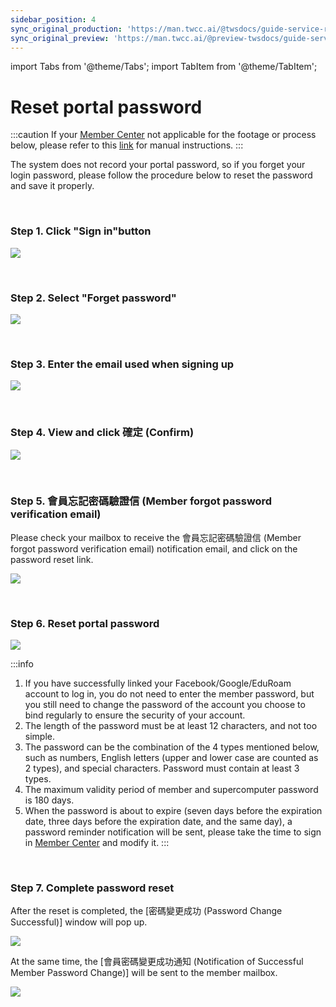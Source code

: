 ```yaml
---
sidebar_position: 4
sync_original_production: 'https://man.twcc.ai/@twsdocs/guide-service-reset-portal-pwd-en' 
sync_original_preview: 'https://man.twcc.ai/@preview-twsdocs/guide-service-reset-portal-pwd-en' 
---
```


import Tabs from '@theme/Tabs';
import TabItem from '@theme/TabItem';

# Reset portal password

:::caution
If your [<ins>Member Center<i class="fa fa-question-circle fa-question-circle-for-service" aria-hidden="true"></i></ins>](https://man.twcc.ai/@twsdocs/howto-service-access-service-zh) not applicable for the footage or process below, please refer to this <i class="fa fa-sign-out" aria-hidden="true"></i> [<ins>link</ins>](https://man.twcc.ai/@twsdocs/doc-mber-pjct-blng-main-zh/https%3A%2F%2Fman.twcc.ai%2F%40twsdocs%2Fguide-service-signup-zh) for manual instructions.
:::

The system does not record your portal password, so if you forget your login password, please follow the procedure below to reset the password and save it properly.

<br/>

### Step 1. Click "Sign in"button

![](https://cos.twcc.ai/SYS-MANUAL/uploads/upload_853120d4e493cbf9a6ceef3b484ade81.png)

<br/>

### Step 2. Select "Forget password"

![](https://cos.twcc.ai/SYS-MANUAL/uploads/upload_8730e798e1aa4e56e410a8e326b4c08c.png)

<br/>

### Step 3. Enter the email used when signing up

![](https://cos.twcc.ai/SYS-MANUAL/uploads/upload_1f1bea7dce960651722bc7fa5c1f8035.png)

<br/>

### Step 4. View and click 確定 (Confirm)

![](https://cos.twcc.ai/SYS-MANUAL/uploads/upload_7c4240dcc2e43fde17a16e4d275cd8b7.png)

<br/>

### Step 5. 會員忘記密碼驗證信 (Member forgot password verification email)

Please check your mailbox to receive the 會員忘記密碼驗證信 (Member forgot password verification email) notification email, and click on the password reset link.

![](https://cos.twcc.ai/SYS-MANUAL/uploads/upload_d8655b4f0c8a1b70ef6c9fea5a834e7d.png)

<br/>

### Step 6. Reset portal password

![](https://cos.twcc.ai/SYS-MANUAL/uploads/upload_34ef1664b84a8182be9f3eda39a58ef5.png)

:::info
1. If you have successfully linked your Facebook/Google/EduRoam account to log in, you do not need to enter the member password, but you still need to change the password of the account you choose to bind regularly to ensure the security of your account.
2. The length of the password must be at least 12 characters, and not too simple.
3. The  password can be the combination of the 4 types mentioned below, such as numbers, English letters (upper and lower case are counted as 2 types), and special characters. Password must contain at least 3 types.
4. The maximum validity period of member and supercomputer password is 180 days.
5. When the password is about to expire (seven days before the expiration date, three days before the expiration date, and the same day), a password reminder notification will be sent, please take the time to sign in [<ins>Member Center<i class="fa fa-question-circle fa-question-circle-for-service" aria-hidden="true"></i></ins>](https://man.twcc.ai/@twsdocs/howto-service-access-service-zh) and modify it.
:::

<br/>

### Step 7. Complete password reset

After the reset is completed, the [密碼變更成功 (Password Change Successful)] window will pop up.

![](https://cos.twcc.ai/SYS-MANUAL/uploads/upload_2fdf8910f00f97f1008ab43e5faf6830.png)

At the same time, the [會員密碼變更成功通知 (Notification of Successful Member Password Change)] will be sent to the member mailbox.

![](https://cos.twcc.ai/SYS-MANUAL/uploads/upload_75a388d812abe9a1977cc25a424926ab.png)